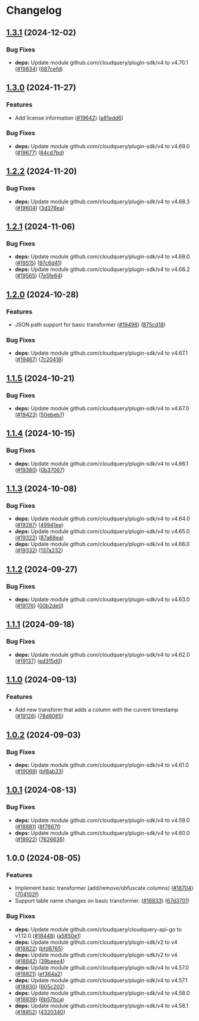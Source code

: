 # Changelog

## [1.3.1](https://github.com/cloudquery/cloudquery/compare/plugins-transformer-basic-v1.3.0...plugins-transformer-basic-v1.3.1) (2024-12-02)


### Bug Fixes

* **deps:** Update module github.com/cloudquery/plugin-sdk/v4 to v4.70.1 ([#19834](https://github.com/cloudquery/cloudquery/issues/19834)) ([687cefd](https://github.com/cloudquery/cloudquery/commit/687cefd19d03767cd1d949d5a28db36e618699a8))

## [1.3.0](https://github.com/cloudquery/cloudquery/compare/plugins-transformer-basic-v1.2.2...plugins-transformer-basic-v1.3.0) (2024-11-27)


### Features

* Add license information ([#19642](https://github.com/cloudquery/cloudquery/issues/19642)) ([a81edd6](https://github.com/cloudquery/cloudquery/commit/a81edd6c5e7c2a25f3396ac80983d28c4af2f1c7))


### Bug Fixes

* **deps:** Update module github.com/cloudquery/plugin-sdk/v4 to v4.69.0 ([#19677](https://github.com/cloudquery/cloudquery/issues/19677)) ([84cd7bd](https://github.com/cloudquery/cloudquery/commit/84cd7bd0e40b310a4e1db19422c5f9c64ccd515a))

## [1.2.2](https://github.com/cloudquery/cloudquery/compare/plugins-transformer-basic-v1.2.1...plugins-transformer-basic-v1.2.2) (2024-11-20)


### Bug Fixes

* **deps:** Update module github.com/cloudquery/plugin-sdk/v4 to v4.68.3 ([#19604](https://github.com/cloudquery/cloudquery/issues/19604)) ([3d378ea](https://github.com/cloudquery/cloudquery/commit/3d378ea20dba9f2f66416545855b5bd15ee575cf))

## [1.2.1](https://github.com/cloudquery/cloudquery/compare/plugins-transformer-basic-v1.2.0...plugins-transformer-basic-v1.2.1) (2024-11-06)


### Bug Fixes

* **deps:** Update module github.com/cloudquery/plugin-sdk/v4 to v4.68.0 ([#19515](https://github.com/cloudquery/cloudquery/issues/19515)) ([97c6d41](https://github.com/cloudquery/cloudquery/commit/97c6d41cc6962534c4c4cb1d3368dc38e6074383))
* **deps:** Update module github.com/cloudquery/plugin-sdk/v4 to v4.68.2 ([#19565](https://github.com/cloudquery/cloudquery/issues/19565)) ([7e5fe64](https://github.com/cloudquery/cloudquery/commit/7e5fe6464d39173709107f512bab4da54a687d28))

## [1.2.0](https://github.com/cloudquery/cloudquery/compare/plugins-transformer-basic-v1.1.5...plugins-transformer-basic-v1.2.0) (2024-10-28)


### Features

* JSON path support for basic transformer ([#19498](https://github.com/cloudquery/cloudquery/issues/19498)) ([875cd18](https://github.com/cloudquery/cloudquery/commit/875cd189b8cfea58807ed7d524c3b2a3d697a255))


### Bug Fixes

* **deps:** Update module github.com/cloudquery/plugin-sdk/v4 to v4.67.1 ([#19467](https://github.com/cloudquery/cloudquery/issues/19467)) ([7c20418](https://github.com/cloudquery/cloudquery/commit/7c20418bd8fbb5b9a74726c90251fcde9a53b94a))

## [1.1.5](https://github.com/cloudquery/cloudquery/compare/plugins-transformer-basic-v1.1.4...plugins-transformer-basic-v1.1.5) (2024-10-21)


### Bug Fixes

* **deps:** Update module github.com/cloudquery/plugin-sdk/v4 to v4.67.0 ([#19423](https://github.com/cloudquery/cloudquery/issues/19423)) ([50ebeb7](https://github.com/cloudquery/cloudquery/commit/50ebeb7b78779281a1e22c79d676e3a14a8f668a))

## [1.1.4](https://github.com/cloudquery/cloudquery/compare/plugins-transformer-basic-v1.1.3...plugins-transformer-basic-v1.1.4) (2024-10-15)


### Bug Fixes

* **deps:** Update module github.com/cloudquery/plugin-sdk/v4 to v4.66.1 ([#19380](https://github.com/cloudquery/cloudquery/issues/19380)) ([0b37067](https://github.com/cloudquery/cloudquery/commit/0b3706722e10da4e5f065b86927c555df5fd350f))

## [1.1.3](https://github.com/cloudquery/cloudquery/compare/plugins-transformer-basic-v1.1.2...plugins-transformer-basic-v1.1.3) (2024-10-08)


### Bug Fixes

* **deps:** Update module github.com/cloudquery/plugin-sdk/v4 to v4.64.0 ([#19287](https://github.com/cloudquery/cloudquery/issues/19287)) ([49941ee](https://github.com/cloudquery/cloudquery/commit/49941ee0c985fe6cb88581818064c8152a388304))
* **deps:** Update module github.com/cloudquery/plugin-sdk/v4 to v4.65.0 ([#19322](https://github.com/cloudquery/cloudquery/issues/19322)) ([87a68ea](https://github.com/cloudquery/cloudquery/commit/87a68ea489068a621948112137f987252b83273c))
* **deps:** Update module github.com/cloudquery/plugin-sdk/v4 to v4.66.0 ([#19332](https://github.com/cloudquery/cloudquery/issues/19332)) ([137a232](https://github.com/cloudquery/cloudquery/commit/137a2328637ef226e5dba446b92c2d670f798540))

## [1.1.2](https://github.com/cloudquery/cloudquery/compare/plugins-transformer-basic-v1.1.1...plugins-transformer-basic-v1.1.2) (2024-09-27)


### Bug Fixes

* **deps:** Update module github.com/cloudquery/plugin-sdk/v4 to v4.63.0 ([#19176](https://github.com/cloudquery/cloudquery/issues/19176)) ([00b2de0](https://github.com/cloudquery/cloudquery/commit/00b2de08ed424b7dbcc60a143a386c9c42133a70))

## [1.1.1](https://github.com/cloudquery/cloudquery/compare/plugins-transformer-basic-v1.1.0...plugins-transformer-basic-v1.1.1) (2024-09-18)


### Bug Fixes

* **deps:** Update module github.com/cloudquery/plugin-sdk/v4 to v4.62.0 ([#19137](https://github.com/cloudquery/cloudquery/issues/19137)) ([ed315d0](https://github.com/cloudquery/cloudquery/commit/ed315d011d6a205e1a8ba851570f8e9533698c52))

## [1.1.0](https://github.com/cloudquery/cloudquery/compare/plugins-transformer-basic-v1.0.2...plugins-transformer-basic-v1.1.0) (2024-09-13)


### Features

* Add new transform that adds a column with the current timestamp ([#19126](https://github.com/cloudquery/cloudquery/issues/19126)) ([78d8065](https://github.com/cloudquery/cloudquery/commit/78d80652475c3f146ea32c0868c111a88d442ab2))

## [1.0.2](https://github.com/cloudquery/cloudquery/compare/plugins-transformer-basic-v1.0.1...plugins-transformer-basic-v1.0.2) (2024-09-03)


### Bug Fixes

* **deps:** Update module github.com/cloudquery/plugin-sdk/v4 to v4.61.0 ([#19069](https://github.com/cloudquery/cloudquery/issues/19069)) ([bf8ab33](https://github.com/cloudquery/cloudquery/commit/bf8ab3356a44e3fee8e03f68fbc3994471cdb6fa))

## [1.0.1](https://github.com/cloudquery/cloudquery/compare/plugins-transformer-basic-v1.0.0...plugins-transformer-basic-v1.0.1) (2024-08-13)


### Bug Fixes

* **deps:** Update module github.com/cloudquery/plugin-sdk/v4 to v4.59.0 ([#18881](https://github.com/cloudquery/cloudquery/issues/18881)) ([8f7667f](https://github.com/cloudquery/cloudquery/commit/8f7667f78c89514203806a458dafcbf3f389e45b))
* **deps:** Update module github.com/cloudquery/plugin-sdk/v4 to v4.60.0 ([#18922](https://github.com/cloudquery/cloudquery/issues/18922)) ([7626636](https://github.com/cloudquery/cloudquery/commit/7626636913f7a0b26fb4abd25202697ace7b7132))

## 1.0.0 (2024-08-05)


### Features

* Implement basic transformer (add/remove/obfuscate columns) ([#18704](https://github.com/cloudquery/cloudquery/issues/18704)) ([704102f](https://github.com/cloudquery/cloudquery/commit/704102fb564f97f44ce653404d214ecd38fb8c89))
* Support table name changes on basic transformer. ([#18833](https://github.com/cloudquery/cloudquery/issues/18833)) ([67d3701](https://github.com/cloudquery/cloudquery/commit/67d3701e6e49d6dcbb7844cc654ae8fe2223d6ad))


### Bug Fixes

* **deps:** Update module github.com/cloudquery/cloudquery-api-go to v1.12.0 ([#18448](https://github.com/cloudquery/cloudquery/issues/18448)) ([a5850e1](https://github.com/cloudquery/cloudquery/commit/a5850e1190e7d40437b3fbcea5c3b8f6b4b059ac))
* **deps:** Update module github.com/cloudquery/plugin-sdk/v2 to v4 ([#18822](https://github.com/cloudquery/cloudquery/issues/18822)) ([bfd8765](https://github.com/cloudquery/cloudquery/commit/bfd87651d0fbd5c8346e2b320526bd834ef2aa07))
* **deps:** Update module github.com/cloudquery/plugin-sdk/v2 to v4 ([#18842](https://github.com/cloudquery/cloudquery/issues/18842)) ([39beee4](https://github.com/cloudquery/cloudquery/commit/39beee4fa328018fa2a1ee703ebc8f1118137d54))
* **deps:** Update module github.com/cloudquery/plugin-sdk/v4 to v4.57.0 ([#18821](https://github.com/cloudquery/cloudquery/issues/18821)) ([ef364a2](https://github.com/cloudquery/cloudquery/commit/ef364a26ae0f8064bcf10d683c9ebc2dac8d60f6))
* **deps:** Update module github.com/cloudquery/plugin-sdk/v4 to v4.57.1 ([#18830](https://github.com/cloudquery/cloudquery/issues/18830)) ([605c202](https://github.com/cloudquery/cloudquery/commit/605c2027954f06f8314bad4ebb4f8fb378e7ce93))
* **deps:** Update module github.com/cloudquery/plugin-sdk/v4 to v4.58.0 ([#18839](https://github.com/cloudquery/cloudquery/issues/18839)) ([6b57bca](https://github.com/cloudquery/cloudquery/commit/6b57bca07781db60497006b870d241609ebc8aab))
* **deps:** Update module github.com/cloudquery/plugin-sdk/v4 to v4.58.1 ([#18852](https://github.com/cloudquery/cloudquery/issues/18852)) ([4320340](https://github.com/cloudquery/cloudquery/commit/4320340ac9a0db098696f567956e8b0c721f714c))

